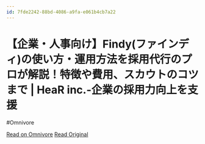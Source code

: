 ```yaml
---
id: 7fde2242-88bd-4086-a9fa-e061b4cb7a22
---
```


# 【企業・人事向け】Findy(ファインディ)の使い方・運用方法を採用代行のプロが解説！特徴や費用、スカウトのコツまで | HeaR inc.-企業の採用力向上を支援
#Omnivore

[Read on Omnivore](https://omnivore.app/me/https-www-hear-co-jp-recruit-findy-about-191df3277ce)
[Read Original](https://www.hear.co.jp/recruit/findy-about)

